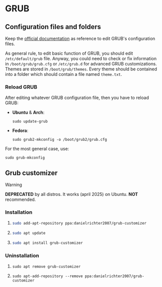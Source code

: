 # GRUB

## Configuration files and folders

Keep the [official documentation](https://www.gnu.org/software/grub/manual/grub/grub.html) as reference to edit GRUB's configuration files.

As general rule, to edit basic function of GRUB, you should edit `/etc/default/grub` file. Anyway, you could need to check or fix information in `/boot/grub/grub.cfg` or `/etc/grub.d` for advanced GRUB customizations.
\
Themes are stored in `/boot/grub/themes`. Every theme should be contained into a folder which should contain a file named `theme.txt`.

### Reload GRUB

After editing whatever GRUB configuration file, then you have to reload GRUB:

- **Ubuntu** & **Arch**:
  
  ```shell
  sudo update-grub
  ```

- **Fedora**:
  
  ```shell
  sudo grub2-mkconfig -o /boot/grub2/grub.cfg
  ```

For the most general case, use:

```shell
sudo grub-mkconfig
```

## Grub customizer

> [!WARNING]
>
> **DEPRECATED** by all distros. It works (april 2025) on Ubuntu. **NOT** recommended.

### Installation

1. ```bash
   sudo add-apt-repository ppa:danielrichter2007/grub-customizer
   ```

2. ```bash
   sudo apt update
   ```

3. ```bash
   sudo apt install grub-customizer
   ```

### Uninstallation

1. ```shell
   sudo apt remove grub-customizer
   ```

2. ```shell
   sudo apt-add-repository --remove ppa:danielrichter2007/grub-customizer
   ```